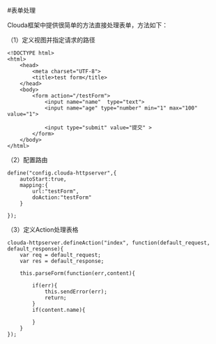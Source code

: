 #表单处理

Clouda框架中提供很简单的方法直接处理表单，方法如下：

（1）定义视图并指定请求的路径


	<!DOCTYPE html>
	<html>
		<head>
			<meta charset="UTF-8">
			<title>test form</title>
		</head>
		<body>
			<form action="/testForm">
    			<input name="name"  type="text">
    			<input name="age" type="number" min="1" max="100" value="1">
    
    			<input type="submit" value="提交" >
			</form>
		</body>
	</html>
	
（2）配置路由


	define("config.clouda-httpserver",{
		autoStart:true,
		mapping:{
			url:"testForm",
			doAction:"testForm"
		}
		
	});
	
（3）定义Action处理表格

	clouda-httpserver.defineAction("index", function(default_request, default_response){
    	var req = default_request;
    	var res = default_response;
    	
    	this.parseForm(function(err,content){
    	
    		if(err){
	 			this.sendError(err);
	 			return;
	 		}
	 		if(content.name){
	 			
	 		}  	
    	}
	});
	